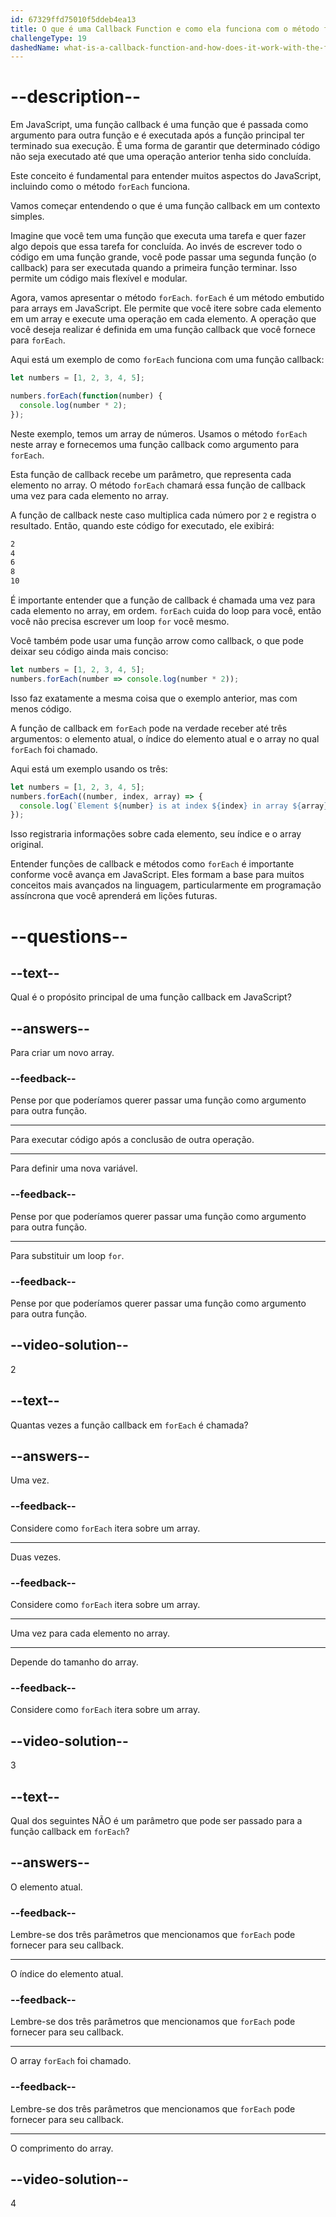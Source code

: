 ```yaml
---
id: 67329ffd75010f5ddeb4ea13
title: O que é uma Callback Function e como ela funciona com o método forEach?
challengeType: 19
dashedName: what-is-a-callback-function-and-how-does-it-work-with-the-foreach-method
---
```


# --description--

Em JavaScript, uma função callback é uma função que é passada como argumento para outra função e é executada após a função principal ter terminado sua execução. É uma forma de garantir que determinado código não seja executado até que uma operação anterior tenha sido concluída.

Este conceito é fundamental para entender muitos aspectos do JavaScript, incluindo como o método `forEach` funciona.

Vamos começar entendendo o que é uma função callback em um contexto simples.

Imagine que você tem uma função que executa uma tarefa e quer fazer algo depois que essa tarefa for concluída. Ao invés de escrever todo o código em uma função grande, você pode passar uma segunda função (o callback) para ser executada quando a primeira função terminar. Isso permite um código mais flexível e modular.

Agora, vamos apresentar o método `forEach`. `forEach` é um método embutido para arrays em JavaScript. Ele permite que você itere sobre cada elemento em um array e execute uma operação em cada elemento. A operação que você deseja realizar é definida em uma função callback que você fornece para `forEach`.

Aqui está um exemplo de como `forEach` funciona com uma função callback:

```js
let numbers = [1, 2, 3, 4, 5];

numbers.forEach(function(number) {
  console.log(number * 2);
});
```

Neste exemplo, temos um array de números. Usamos o método `forEach` neste array e fornecemos uma função callback como argumento para `forEach`.

Esta função de callback recebe um parâmetro, que representa cada elemento no array. O método `forEach` chamará essa função de callback uma vez para cada elemento no array.

A função de callback neste caso multiplica cada número por `2` e registra o resultado. Então, quando este código for executado, ele exibirá:

```md
2
4
6
8
10
```

É importante entender que a função de callback é chamada uma vez para cada elemento no array, em ordem. `forEach` cuida do loop para você, então você não precisa escrever um loop `for` você mesmo.

Você também pode usar uma função arrow como callback, o que pode deixar seu código ainda mais conciso:

```js
let numbers = [1, 2, 3, 4, 5];
numbers.forEach(number => console.log(number * 2));
```

Isso faz exatamente a mesma coisa que o exemplo anterior, mas com menos código.

A função de callback em `forEach` pode na verdade receber até três argumentos: o elemento atual, o índice do elemento atual e o array no qual `forEach` foi chamado.

Aqui está um exemplo usando os três:

```js
let numbers = [1, 2, 3, 4, 5];
numbers.forEach((number, index, array) => {
  console.log(`Element ${number} is at index ${index} in array ${array}`);
});
```

Isso registraria informações sobre cada elemento, seu índice e o array original.

Entender funções de callback e métodos como `forEach` é importante conforme você avança em JavaScript. Eles formam a base para muitos conceitos mais avançados na linguagem, particularmente em programação assíncrona que você aprenderá em lições futuras.

# --questions--

## --text--

Qual é o propósito principal de uma função callback em JavaScript?

## --answers--

Para criar um novo array.

### --feedback--

Pense por que poderíamos querer passar uma função como argumento para outra função.

---

Para executar código após a conclusão de outra operação.

---

Para definir uma nova variável.

### --feedback--

Pense por que poderíamos querer passar uma função como argumento para outra função.

---

Para substituir um loop `for`.

### --feedback--

Pense por que poderíamos querer passar uma função como argumento para outra função.

## --video-solution--

2

## --text--

Quantas vezes a função callback em `forEach` é chamada?

## --answers--

Uma vez.

### --feedback--

Considere como `forEach` itera sobre um array.

---

Duas vezes.

### --feedback--

Considere como `forEach` itera sobre um array.

---

Uma vez para cada elemento no array.

---

Depende do tamanho do array.

### --feedback--

Considere como `forEach` itera sobre um array.

## --video-solution--

3

## --text--

Qual dos seguintes NÃO é um parâmetro que pode ser passado para a função callback em `forEach`?

## --answers--

O elemento atual.

### --feedback--

Lembre-se dos três parâmetros que mencionamos que `forEach` pode fornecer para seu callback.

---

O índice do elemento atual.

### --feedback--

Lembre-se dos três parâmetros que mencionamos que `forEach` pode fornecer para seu callback.

---

O array `forEach` foi chamado.

### --feedback--

Lembre-se dos três parâmetros que mencionamos que `forEach` pode fornecer para seu callback.

---

O comprimento do array.

## --video-solution--

4
